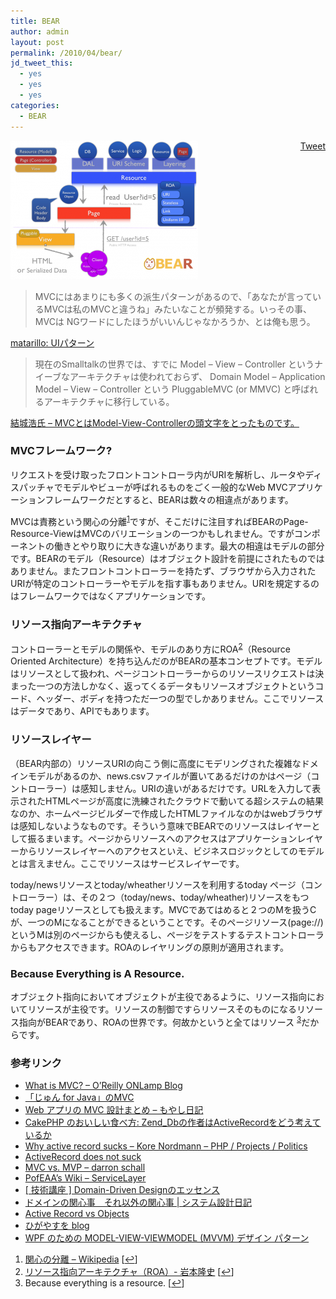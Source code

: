 ```yaml
---
title: BEAR
author: admin
layout: post
permalink: /2010/04/bear/
jd_tweet_this:
  - yes
  - yes
  - yes
categories:
  - BEAR
---
```

<div style="float: right; margin-left: 10px;">
  <a href="https://twitter.com/share" class="twitter-share-button" data-count="vertical" data-url="/blog/2010/04/bear/">Tweet</a>
</div>

[<img src="/wp-content/uploads/2010/04/6d2f6555808a87d3ea2f8e5151f269f7-300x222.png" alt="" title="BEAR Componet" width="300" height="222" class="alignnone size-medium wp-image-22" />][1] 
> MVCにはあまりにも多くの派生パターンがあるので、「あなたが言っているMVCは私のMVCと違うね」みたいなことが頻発する。いっその事、MVCは NGワードにしたほうがいいんじゃなかろうか、とは俺も思う。

[matarillo: UIパターン][2]

> 現在のSmalltalkの世界では、すでに Model &#8211; View &#8211; Controller というナイーブなアーキテクチャは使われておらず、 Domain Model &#8211; Application Model &#8211; View &#8211; Controller という PluggableMVC (or MMVC) と呼ばれるアーキテクチャに移行している。

[結城浩氏 &#8211; MVCとはModel-View-Controllerの頭文字をとったものです。][3]

### MVCフレームワーク?

リクエストを受け取ったフロントコントローラ内がURIを解析し、ルータやディスパッチャでモデルやビューが呼ばれるものをごく一般的なWeb MVCアプリケーションフレームワークだとすると、BEARは数々の相違点があります。

MVCは責務という関心の分離<sup><a href="#footnote_0_13" id="identifier_0_13" class="footnote-link footnote-identifier-link" title="関心の分離 &ndash; Wikipedia">1</a></sup>ですが、そこだけに注目すればBEARのPage-Resource-ViewはMVCのバリエーションの一つかもしれません。ですがコンポーネントの働きとやり取りに大きな違いがあります。最大の相違はモデルの部分です。BEARのモデル（Resource）はオブジェクト設計を前提にされたものではありません。またフロントコントローラーを持たず、ブラウザから入力されたURIが特定のコントローラーやモデルを指す事もありません。URIを規定するのはフレームワークではなくアプリケーションです。

### リソース指向アーキテクチャ

コントローラーとモデルの関係や、モデルのあり方にROA<sup><a href="#footnote_1_13" id="identifier_1_13" class="footnote-link footnote-identifier-link" title="リソース指向アーキテクチャ（ROA）- 岩本隆史">2</a></sup>（Resource Oriented Architecture）を持ち込んだのがBEARの基本コンセプトです。モデルはリソースとして扱われ、ページコントローラーからのリソースリクエストは決まった一つの方法しかなく、返ってくるデータもリソースオブジェクトというコード、ヘッダー、ボディを持つただ一つの型でしかありません。ここでリソースはデータであり、APIでもあります。

### リソースレイヤー

（BEAR内部の）リソースURIの向こう側に高度にモデリングされた複雑なドメインモデルがあるのか、news.csvファイルが置いてあるだけのかはページ（コントローラー）は感知しません。URIの違いがあるだけです。URLを入力して表示されたHTMLページが高度に洗練されたクラウドで動いてる超システムの結果なのか、ホームページビルダーで作成したHTMLファイルなのかはwebブラウザは感知しないようなものです。そういう意味でBEARでのリソースはレイヤーとして振るまいます。ページからリソースへのアクセスはアプリケーションレイヤーからリソースレイヤーへのアクセスといえ、ビジネスロジックとしてのモデルとは言えません。ここでリソースはサービスレイヤーです。

today/newsリソースとtoday/wheatherリソースを利用するtoday ページ（コントローラー）は、その２つ（today/news、today/wheather)リソースをもつtoday pageリソースとしても扱えます。MVCであてはめると２つのMを扱うCが、一つのMになることができるということです。そのページリソース(page://)というMは別のページからも使えるし、ページをテストするテストコントローラからもアクセスできます。ROAのレイヤリングの原則が適用されます。

### Because Everything is A Resource.

オブジェクト指向においてオブジェクトが主役であるように、リソース指向においてリソースが主役です。リソースの制御ですらリソースそのものになるリソース指向がBEARであり、ROAの世界です。何故かというと全てはリソース <sup><a href="#footnote_2_13" id="identifier_2_13" class="footnote-link footnote-identifier-link" title="Because everything is a resource.">3</a></sup>だからです。

### 参考リンク

*   [What is MVC? &#8211; O&#8217;Reilly ONLamp Blog][4]
*   [「じゅん for Java」のMVC][5]
*   [Web アプリの MVC 設計まとめ &#8211; もやし日記][6]
*   [CakePHP のおいしい食べ方: Zend_Dbの作者はActiveRecordをどう考えているか][7]
*   [Why active record sucks &#8211; Kore Nordmann &#8211; PHP / Projects / Politics][8]
*   [ActiveRecord does not suck][9]
*   [MVC vs. MVP &#8211; darron schall][10]
*   [PofEAA&#8217;s Wiki &#8211; ServiceLayer][11]
*   [[ 技術講座 ] Domain-Driven Designのエッセンス ][12]
*   [ドメインの関心事　それ以外の関心事 | システム設計日記][13]
*   [Active Record vs Objects][14]
*   [ひがやすを blog][15]
*   [WPF のための MODEL-VIEW-VIEWMODEL (MVVM) デザイン パターン][16]

<ol class="footnotes">
  <li id="footnote_0_13" class="footnote">
    <a href="http://ja.wikipedia.org/wiki/%E9%96%A2%E5%BF%83%E3%81%AE%E5%88%86%E9%9B%A2">関心の分離 &#8211; Wikipedia</a> [<a href="#identifier_0_13" class="footnote-link footnote-back-link">&#8617;</a>]
  </li>
  <li id="footnote_1_13" class="footnote">
    <a href="http://iwamot.com/docs/20080510/">リソース指向アーキテクチャ（ROA）- 岩本隆史</a> [<a href="#identifier_1_13" class="footnote-link footnote-back-link">&#8617;</a>]
  </li>
  <li id="footnote_2_13" class="footnote">
    Because everything is a resource. [<a href="#identifier_2_13" class="footnote-link footnote-back-link">&#8617;</a>]
  </li>
</ol>

 [1]: /wp-content/uploads/2010/04/6d2f6555808a87d3ea2f8e5151f269f7.png
 [2]: http://matarillo.com/general/uipatterns.php
 [3]: http://www.hyuki.com/yukiwiki/wiki.cgi?MVC "結城浩氏 - MVCとはModel-View-Controllerの頭文字をとったものです。"
 [4]: http://www.oreillynet.com/onlamp/blog/2007/06/what_is_mvc.html
 [5]: http://www.sra.co.jp/people/nisinaka/Jun4Java/MVC/
 [6]: http://d.hatena.ne.jp/deeeki/20100403/mvc_model
 [7]: http://cakephp.seesaa.net/article/99302070.html
 [8]: http://kore-nordmann.de/blog/why_active_record_sucks.html
 [9]: http://karwin.blogspot.com/2008/05/activerecord-does-not-suck.html
 [10]: http://www.darronschall.com/weblog/2004/06/mvc-vs-mvp.cfm
 [11]: http://capsctrl.que.jp/kdmsnr/wiki/PofEAA/?ServiceLayer
 [12]: http://www.ogis-ri.co.jp/otc/hiroba/technical/DDDEssence/chap1.html
 [13]: http://masuda220.jugem.jp/?eid=293
 [14]: http://blog.objectmentor.com/articles/2007/11/02/active-record-vs-objects
 [15]: http://d.hatena.ne.jp/higayasuo/20050913
 [16]: http://msdn.microsoft.com/ja-jp/magazine/dd419663.aspx
